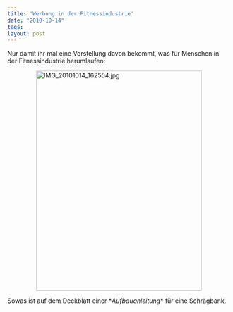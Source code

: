 ```yaml
---
title: 'Werbung in der Fitnessindustrie'
date: "2010-10-14"
tags: 
layout: post
---
```

<p>Nur damit ihr mal eine Vorstellung davon bekommt, was f&uuml;r Menschen in der Fitnessindustrie herumlaufen:</p>
<p><a href="http://www.flickr.com/photos/cringe/5080735477/" title="IMG_20101014_162554.jpg by cringe, on Flickr"><img src="http://farm5.static.flickr.com/4032/5080735477_7d0678a280.jpg" height="500" alt="IMG_20101014_162554.jpg" style="display: block; margin-left: auto; margin-right: auto;" width="375" /></a></p>
<p>Sowas ist auf dem Deckblatt einer *<em>Aufbauanleitung</em>* f&uuml;r eine Schr&auml;gbank.</p>
